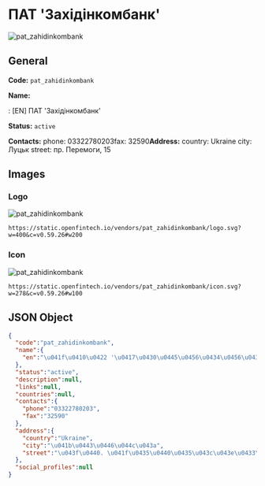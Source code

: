 
# ПАТ 'Західінкомбанк' 
![pat_zahidinkombank](https://static.openfintech.io/vendors/pat_zahidinkombank/logo.svg?w=400&c=v0.59.26#w200)  

## General 
 
**Code:** `pat_zahidinkombank` 
 
**Name:** 
 
:	[EN] ПАТ 'Західінкомбанк' 
 
**Status:** `active` 
 
**Contacts:** 
phone: 03322780203fax: 32590**Address:** 
country: Ukraine 
city: Луцьк 
street: пр. Перемоги, 15 

## Images 

### Logo 
 
![pat_zahidinkombank](https://static.openfintech.io/vendors/pat_zahidinkombank/logo.svg?w=400&c=v0.59.26#w200)  

```
https://static.openfintech.io/vendors/pat_zahidinkombank/logo.svg?w=400&c=v0.59.26#w200
```  

### Icon 
 
![pat_zahidinkombank](https://static.openfintech.io/vendors/pat_zahidinkombank/icon.svg?w=278&c=v0.59.26#w100)  

```
https://static.openfintech.io/vendors/pat_zahidinkombank/icon.svg?w=278&c=v0.59.26#w100
```  

## JSON Object 

```json
{
  "code":"pat_zahidinkombank",
  "name":{
    "en":"\u041f\u0410\u0422 '\u0417\u0430\u0445\u0456\u0434\u0456\u043d\u043a\u043e\u043c\u0431\u0430\u043d\u043a'"
  },
  "status":"active",
  "description":null,
  "links":null,
  "countries":null,
  "contacts":{
    "phone":"03322780203",
    "fax":"32590"
  },
  "address":{
    "country":"Ukraine",
    "city":"\u041b\u0443\u0446\u044c\u043a",
    "street":"\u043f\u0440. \u041f\u0435\u0440\u0435\u043c\u043e\u0433\u0438, 15"
  },
  "social_profiles":null
}
```  
